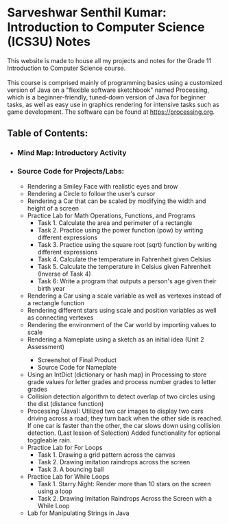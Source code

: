 <h1>Sarveshwar Senthil Kumar: Introduction to Computer Science (ICS3U) Notes</h1>
<text>This website is made to house all my projects and notes for the Grade 11 Introduction to Computer Science course.</text>
<br><br>
<text>This course is comprised mainly of programming basics using a customized version of Java on a "flexible software sketchbook" named Processing, which is a beginner-friendly, tuned-down version of Java for beginner tasks, as well as easy use in graphics rendering for intensive tasks such as game development. The software can be found at <a href="https://processing.org">https://processing.org</a>.</text>

<h2>Table of Contents:</h2>
<ul>
  <li><h3>Mind Map: Introductory Activity</h3></li>
  <li><h3>Source Code for Projects/Labs:</h3>
    <ul>
      <li>Rendering a Smiley Face with realistic eyes and brow</li>
      <li>Rendering a Circle to follow the user's cursor</li>
      <li>Rendering a Car that can be scaled by modifying the width and height of a screen</li>
      <li>Practice Lab for Math Operations, Functions, and Programs
          <ul>
            <li>Task 1. Calculate the area and perimeter of a rectangle</li>
            <li>Task 2. Practice using the power function (pow) by writing different expressions</li>
            <li>Task 3. Practice using the square root (sqrt) function by writing different expressions</li>
            <li>Task 4. Calculate the temperature in Fahrenheit given Celsius</li>
            <li>Task 5. Calculate the temperature in Celsius given Fahrenheit (Inverse of Task 4)</li>
            <li>Task 6: Write a program that outputs a person's age given their birth year</li>
          </ul>
      <li>Rendering a Car using a scale variable as well as vertexes instead of a rectangle function</li>
      <li>Rendering different stars using scale and position variables as well as connecting vertexes</li>
      <li>Rendering the environment of the Car world by importing values to scale</li>
      <li>Rendering a Nameplate using a sketch as an initial idea (Unit 2 Assessment)</li>
          <ul>
            <li>Screenshot of Final Product</li>
            <li>Source Code for Nameplate</li>
          </ul>
      <li>Using an IntDict (dictionary or hash map) in Processing to store grade values for letter grades and process number grades to letter grades</li>
      <li>Collision detection algorithm to detect overlap of two circles using the dist (distance function)</li>
      <li>Processing (Java): Utilized two car images to display two cars driving across a road; they turn back when the other side is reached. If one car is faster than the other, the car slows down using collision detection. (Last lesson of Selection) Added functionality for optional toggleable rain.</li>
      <li>Practice Lab for For Loops
          <ul>
            <li>Task 1. Drawing a grid pattern across the canvas</li>
            <li>Task 2. Drawing imitation raindrops across the screen</li>
            <li>Task 3. A bouncing ball</li>
          </ul>
      <li>Practice Lab for While Loops
          <ul>
            <li>Task 1. Starry Night: Render more than 10 stars on the screen using a loop</li>
            <li>Task 2. Drawing Imitation Raindrops Across the Screen with a While Loop</li>
          </ul>
      <li>Lab for Manipulating Strings in Java</li>
    </ul>
  </li>
</ul>
